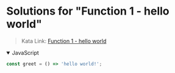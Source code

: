 # Solutions for "Function 1 - hello world"

> Kata Link: [Function 1 - hello world](https://www.codewars.com/kata/523b4ff7adca849afe000035)

<details open>
<summary>JavaScript</summary>
<p>

```js
const greet = () => 'hello world!';
```

</p>
</details>

